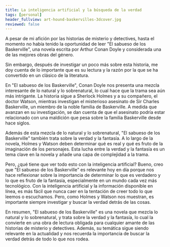 ```yaml
---
title: La inteligencia artificial y la búsqueda de la verdad
tags: [personal]
header_fullview: art-hound-baskervilles-3dcover.jpg
reviewed: false
---
```

A pesar de mi afición por las historias de misterio y detectives, hasta el momento no había tenido la oportunidad de leer "El sabueso de los Baskerville", una novela escrita por Arthur Conan Doyle y considerada una de las mejores obras del género.

Sin embargo, después de investigar un poco más sobre esta historia, me doy cuenta de lo importante que es su lectura y la razón por la que se ha convertido en un clásico de la literatura.

En "El sabueso de los Baskerville", Conan Doyle nos presenta una mezcla interesante de lo natural y lo sobrenatural, lo cual hace que la trama sea aún más intrigante. La historia sigue a Sherlock Holmes y a su compañero, el doctor Watson, mientras investigan el misterioso asesinato de Sir Charles Baskerville, un miembro de la noble familia de Baskerville. A medida que avanzan en su investigación, se dan cuenta de que el asesinato podría estar relacionado con una maldición que pesa sobre la familia Baskerville desde hace siglos.

Además de esta mezcla de lo natural y lo sobrenatural, "El sabueso de los Baskerville" también trata sobre la verdad y la fantasía. A lo largo de la novela, Holmes y Watson deben determinar qué es real y qué es fruto de la imaginación de los personajes. Esta lucha entre la verdad y la fantasía es un tema clave en la novela y añade una capa de complejidad a la trama.

Pero, ¿qué tiene que ver todo esto con la inteligencia artificial? Bueno, creo que "El sabueso de los Baskerville" es relevante hoy en día porque nos hace reflexionar sobre la importancia de determinar lo que es verdadero y lo que es fruto de la fantasía, especialmente en un mundo cada vez más tecnológico. Con la inteligencia artificial y la información disponible en línea, es más fácil que nunca caer en la tentación de creer todo lo que leemos o escuchamos. Pero, como Holmes y Watson nos muestran, es importante siempre investigar y buscar la verdad detrás de las cosas.

En resumen, "El sabueso de los Baskerville" es una novela que mezcla lo natural y lo sobrenatural, y trata sobre la verdad y la fantasía, lo cual la convierte en una obra de lectura obligada para cualquier amante de las historias de misterio y detectives. Además, su temática sigue siendo relevante en la actualidad y nos recuerda la importancia de buscar la verdad detrás de todo lo que nos rodea.



